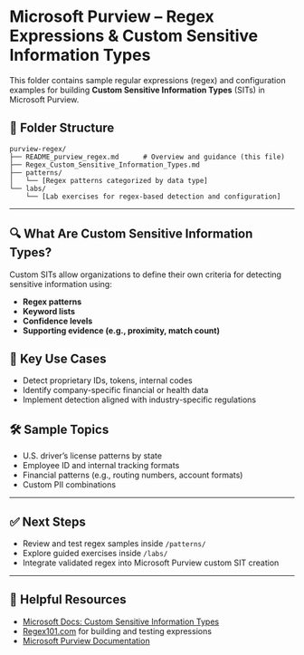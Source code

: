 # Microsoft Purview – Regex Expressions & Custom Sensitive Information Types

This folder contains sample regular expressions (regex) and configuration examples for building **Custom Sensitive Information Types** (SITs) in Microsoft Purview.

## 📁 Folder Structure

```
purview-regex/
├── README_purview_regex.md      # Overview and guidance (this file)
├── Regex_Custom_Sensitive_Information_Types.md
├── patterns/
│   └── [Regex patterns categorized by data type]
└── labs/
    └── [Lab exercises for regex-based detection and configuration]
```

---

## 🔍 What Are Custom Sensitive Information Types?

Custom SITs allow organizations to define their own criteria for detecting sensitive information using:

- **Regex patterns**
- **Keyword lists**
- **Confidence levels**
- **Supporting evidence (e.g., proximity, match count)**

## 🧠 Key Use Cases

- Detect proprietary IDs, tokens, internal codes
- Identify company-specific financial or health data
- Implement detection aligned with industry-specific regulations

## 🛠️ Sample Topics

- U.S. driver’s license patterns by state
- Employee ID and internal tracking formats
- Financial patterns (e.g., routing numbers, account formats)
- Custom PII combinations

---

## ✅ Next Steps

- Review and test regex samples inside `/patterns/`
- Explore guided exercises inside `/labs/`
- Integrate validated regex into Microsoft Purview custom SIT creation

---

## 🧩 Helpful Resources

- [Microsoft Docs: Custom Sensitive Information Types](https://learn.microsoft.com/en-us/microsoft-365/compliance/custom-learn-dlp-sit)
- [Regex101.com](https://regex101.com/) for building and testing expressions
- [Microsoft Purview Documentation](https://learn.microsoft.com/en-us/microsoft-purview/)

